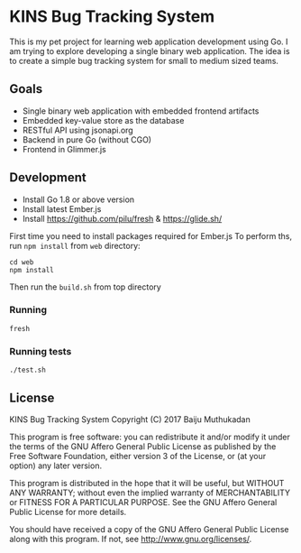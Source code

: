 # KINS Bug Tracking System

This is my pet project for learning web application development using
Go.  I am trying to explore developing a single binary web
application.  The idea is to create a simple bug tracking system for
small to medium sized teams.

## Goals

- Single binary web application with embedded frontend artifacts
- Embedded key-value store as the database
- RESTful API using jsonapi.org
- Backend in pure Go (without CGO)
- Frontend in Glimmer.js

## Development

- Install Go 1.8 or above version
- Install latest Ember.js
- Install https://github.com/pilu/fresh & https://glide.sh/

First time you need to install packages required for Ember.js
To perform ths, run `npm install` from `web` directory:

    cd web
    npm install

Then run the `build.sh` from top directory

### Running

    fresh

### Running tests

    ./test.sh

## License

KINS Bug Tracking System
Copyright (C) 2017 Baiju Muthukadan

This program is free software: you can redistribute it and/or modify
it under the terms of the GNU Affero General Public License as published
by the Free Software Foundation, either version 3 of the License, or
(at your option) any later version.

This program is distributed in the hope that it will be useful,
but WITHOUT ANY WARRANTY; without even the implied warranty of
MERCHANTABILITY or FITNESS FOR A PARTICULAR PURPOSE.  See the
GNU Affero General Public License for more details.

You should have received a copy of the GNU Affero General Public License
along with this program.  If not, see <http://www.gnu.org/licenses/>.
